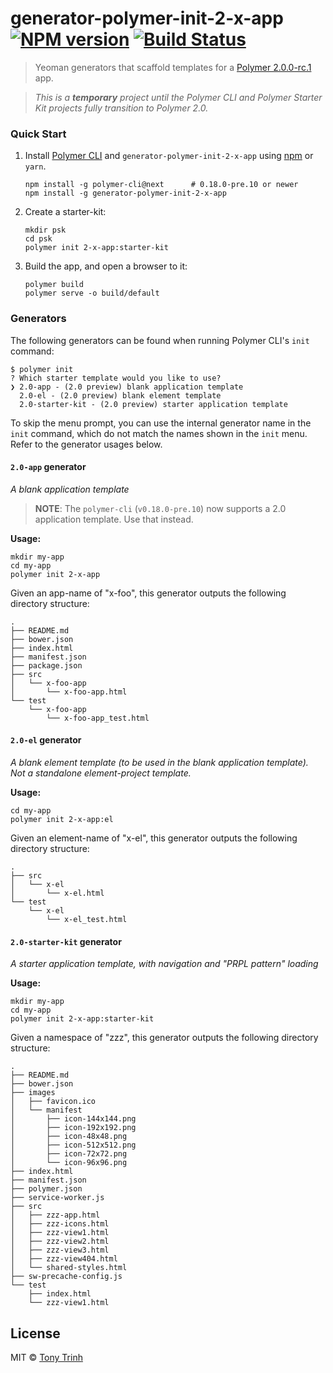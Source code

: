 # generator-polymer-init-2-x-app [![NPM version][npm-image]][npm-url] [![Build Status][travis-image]][travis-url]
> Yeoman generators that scaffold templates for a [Polymer 2.0.0-rc.1](https://github.com/Polymer/polymer/releases/tag/v2.0.0-rc.1) app.

> *This is a __temporary__ project until the Polymer CLI and Polymer Starter Kit projects fully transition to Polymer 2.0.*

### Quick Start

 1. Install
[Polymer CLI](https://www.polymer-project.org/1.0/docs/tools/polymer-cli)
and `generator-polymer-init-2-x-app` using
[npm](https://www.npmjs.com/) or `yarn`.

        npm install -g polymer-cli@next      # 0.18.0-pre.10 or newer
        npm install -g generator-polymer-init-2-x-app

 2. Create a starter-kit:

        mkdir psk
        cd psk
        polymer init 2-x-app:starter-kit

 3. Build the app, and open a browser to it:

        polymer build
        polymer serve -o build/default


### Generators

The following generators can be found when running Polymer CLI's `init` command:

```shell
$ polymer init
? Which starter template would you like to use? 
❯ 2.0-app - (2.0 preview) blank application template 
  2.0-el - (2.0 preview) blank element template 
  2.0-starter-kit - (2.0 preview) starter application template
```

To skip the menu prompt, you can use the internal generator name in the `init` command, which do not match the names shown in the `init` menu. Refer to the generator usages below.

#### `2.0-app` generator

*A blank application template*

> **NOTE**: The `polymer-cli` (`v0.18.0-pre.10`) now supports a 2.0 application template. Use that instead.

**Usage:**

    mkdir my-app
    cd my-app
    polymer init 2-x-app

Given an app-name of "x-foo", this generator outputs the following directory structure:

    .
    ├── README.md
    ├── bower.json
    ├── index.html
    ├── manifest.json
    ├── package.json
    ├── src
    │   └── x-foo-app
    │       └── x-foo-app.html
    └── test
        └── x-foo-app
            └── x-foo-app_test.html


#### `2.0-el` generator

*A blank element template (to be used in the blank application template). Not a standalone element-project template.*

**Usage:**

    cd my-app
    polymer init 2-x-app:el

Given an element-name of "x-el", this generator outputs the following directory structure:

    .
    ├── src
    │   └── x-el
    │       └── x-el.html
    └── test
        └── x-el
            └── x-el_test.html


#### `2.0-starter-kit` generator

*A starter application template, with navigation and "PRPL pattern" loading*

**Usage:**

    mkdir my-app
    cd my-app
    polymer init 2-x-app:starter-kit

Given a namespace of "zzz", this generator outputs the following directory structure:

    .
    ├── README.md
    ├── bower.json
    ├── images
    │   ├── favicon.ico
    │   └── manifest
    │       ├── icon-144x144.png
    │       ├── icon-192x192.png
    │       ├── icon-48x48.png
    │       ├── icon-512x512.png
    │       ├── icon-72x72.png
    │       └── icon-96x96.png
    ├── index.html
    ├── manifest.json
    ├── polymer.json
    ├── service-worker.js
    ├── src
    │   ├── zzz-app.html
    │   ├── zzz-icons.html
    │   ├── zzz-view1.html
    │   ├── zzz-view2.html
    │   ├── zzz-view3.html
    │   ├── zzz-view404.html
    │   └── shared-styles.html
    ├── sw-precache-config.js
    └── test
        ├── index.html
        └── zzz-view1.html


## License

MIT © [Tony Trinh](https://github.com/tony19)


[npm-image]: https://badge.fury.io/js/generator-polymer-init-2-x-app.svg
[npm-url]: https://npmjs.org/package/generator-polymer-init-2-x-app
[travis-image]: https://travis-ci.org/tony19/generator-polymer-init-2-x-app.svg?branch=master
[travis-url]: https://travis-ci.org/tony19/generator-polymer-init-2-x-app


